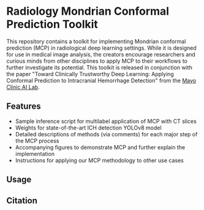 # Radiology Mondrian Conformal Prediction Toolkit
This repository contains a toolkit for implementing Mondrian conformal prediction (MCP) in radiological deep learning settings. While it is designed for use in medical image analysis, the creators encourage researchers and curious minds from other disciplines to apply MCP to their workflows to further investigate its potential. This toolkit is released in conjunction with the paper "Toward Clinically Trustworthy Deep Learning: Applying Conformal Prediction to Intracranial Hemorrhage Detection" from the [Mayo Clinic AI Lab](https://mayo-radiology-informatics-lab.github.io/MIDeL/index.html).

## Features
- Sample inference script for multilabel application of MCP with CT slices
- Weights for state-of-the-art ICH detection YOLOv8 model
- Detailed descriptions of methods (via comments) for each major step of the MCP process
- Accompanying figures to demonstrate MCP and further explain the implementation
- Instructions for applying our MCP methodology to other use cases
## Usage

## Citation
